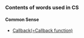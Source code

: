 ### Contents of words used in CS

#### Common Sense

* [Callback(=Callback function)](https://www.notion.so/Callback-276ecb6c3eba495c937d17205576c651)

